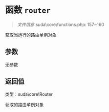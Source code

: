 # 函数 `router`

> *文件信息* suda\core\functions.php: 157~160

获取当运行的路由单例对象



## 参数


无参数


## 返回值

类型：suda\core\Router

 获取的路由单例对象

